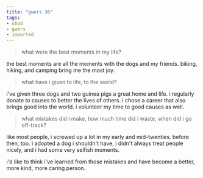 ```yaml
---
title: "gwers 36"
tags:
- obod
- gwers
- imported
---
```


> what were the best moments in my life?

the best moments are all the moments with the dogs and my friends. biking, hiking, and camping bring me the most joy.

> what have i given to life, to the world?

i've given three dogs and two guinea pigs a great home and life. i regularly donate to causes to better the lives of others. i chose a career that also brings good into the world. i volunteer my time to good causes as well.

> what mistakes did i make, how much time did i waste, when did i go off-track?

like most people, i screwed up a lot in my early and mid-twenties. before then, too. i adopted a dog i shouldn't have, i didn't always treat people nicely, and i had some very selfish moments.

i'd like to think i've learned from those mistakes and have become a better, more kind, more caring person.